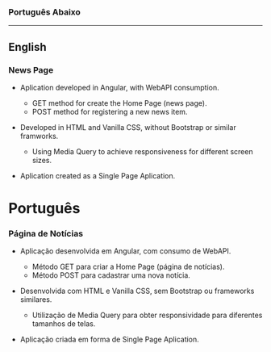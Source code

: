 ### Português Abaixo

---
## English
### News Page

- Aplication developed in Angular, with WebAPI consumption.
   - GET method for create the Home Page (news page). 
   - POST method for registering a new news item.

- Developed in HTML and Vanilla CSS, without Bootstrap or similar framworks.
   - Using Media Query to achieve responsiveness for different screen sizes.

- Aplication created as a Single Page Aplication.


# Português
### Página de Notícias

- Aplicação desenvolvida em Angular, com consumo de WebAPI.
   - Método GET para criar a Home Page (página de notícias). 
   - Método POST para cadastrar uma nova notícia.

- Desenvolvida com HTML e Vanilla CSS, sem Bootstrap ou frameworks similares.
   - Utilização de Media Query para obter responsividade para diferentes tamanhos de telas.

- Aplicação criada em forma de Single Page Aplication.

